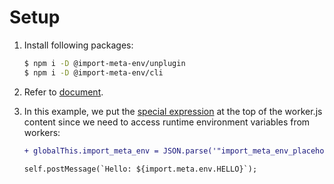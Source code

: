 # Setup

1. Install following packages:

   ```sh
   $ npm i -D @import-meta-env/unplugin
   $ npm i -D @import-meta-env/cli
   ```

1. Refer to [document](https://iendeavor.github.io/import-meta-env/guide/getting-started/introduction.html).

1. In this example, we put the [special expression](https://iendeavor.github.io/import-meta-env/guide/getting-started/introduction.html#special-expression) at the top of the worker.js content since we need to access runtime environment variables from workers:

   ```diff
   + globalThis.import_meta_env = JSON.parse('"import_meta_env_placeholder"');

   self.postMessage(`Hello: ${import.meta.env.HELLO}`);
   ```
